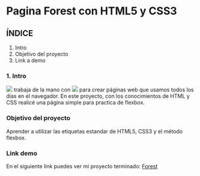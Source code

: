 # Pagina Forest con HTML5 y CSS3

## ÍNDICE
1. Intro
2. Objetivo del proyecto
3. Link a demo

### 1. Intro
<img src="https://img.shields.io/badge/HTML5-E34F26?style=for-the-badge&logo=html5&logoColor=white" /> trabaja de la mano con <img src="https://img.shields.io/badge/CSS3-1572B6?style=for-the-badge&logo=css3&logoColor=white" /> para crear páginas web que usamos todos los días en el navegador. En este proyecto, con los conocimientos de HTML y CSS realicé una página simple para practica de flexbox.

### Objetivo del proyecto
Aprender a utilizar las etiquetas estandar de HTML5, CSS3 y el método flexbox.

### Link demo
En el siguiente link puedes ver mi proyecto terminado: [Forest](https://paginaforest.vercel.app/)
